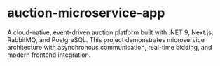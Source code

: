 # auction-microservice-app
A cloud-native, event-driven auction platform built with .NET 9, Next.js, RabbitMQ, and PostgreSQL. This project demonstrates microservice architecture with asynchronous communication, real-time bidding, and modern frontend integration.
